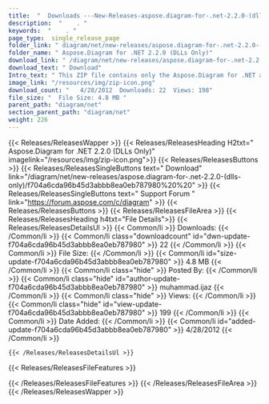 ```yaml
---
title:  "  Downloads ---New-Releases-aspose.diagram-for-.net-2.2.0-(dlls-only) . " 
description:  "    . " 
keywords:  "    . " 
page_type:  single_release_page
folder_link: " diagram/net/new-releases/aspose.diagram-for-.net-2.2.0-(dlls-only)/"
folder_name: " Aspose.Diagram for .NET 2.2.0 (DLLs Only)"
download_link: " /diagram/net/new-releases/aspose.diagram-for-.net-2.2.0-(dlls-only)/f704a6cda96b45d3abbb8ea0eb787980"
download_text: " Download"
Intro_text: " This ZIP file contains only the Aspose.Diagram for .NET assemblies. The assembli..."
image_link: "/resources/img/zip-icon.png"
download_count: "   4/28/2012  Downloads: 22  Views: 198"
file_size: "  File Size: 4.8 MB "
parent_path: "diagram/net"
section_parent_path: "diagram/net"
weight: 226 
---
```


{{< Releases/ReleasesWapper >}}
  {{< Releases/ReleasesHeading H2txt=" Aspose.Diagram for .NET 2.2.0 (DLLs Only)" imagelink="/resources/img/zip-icon.png">}}
  {{< Releases/ReleasesButtons >}}
    {{< Releases/ReleasesSingleButtons text=" Download" link="/diagram/net/new-releases/aspose.diagram-for-.net-2.2.0-(dlls-only)/f704a6cda96b45d3abbb8ea0eb787980%20%20" >}}
    {{< Releases/ReleasesSingleButtons text=" Support Forum " link="https://forum.aspose.com/c/diagram" >}}
  {{< Releases/ReleasesButtons >}}
  {{< Releases/ReleasesFileArea >}}
    {{< Releases/ReleasesHeading h4txt="File Details">}}
    {{< Releases/ReleasesDetailsUl >}}
            {{< Common/li  >}} Downloads: {{< /Common/li >}} 
      {{< Common/li class="downloadcount" id="dwn-update-f704a6cda96b45d3abbb8ea0eb787980" >}} 22 {{< /Common/li >}} 
      {{< Common/li  >}} File Size: {{< /Common/li >}} 
      {{< Common/li id="size-update-f704a6cda96b45d3abbb8ea0eb787980" >}} 4.8 MB {{< /Common/li >}} 
      {{< Common/li  class="hide" >}} Posted By: {{< /Common/li >}} 
      {{< Common/li class="hide" id="author-update-f704a6cda96b45d3abbb8ea0eb787980" >}} muhammad.ijaz {{< /Common/li >}} 
      {{< Common/li class="hide"  >}} Views: {{< /Common/li >}} 
      {{< Common/li class="hide" id="view-update-f704a6cda96b45d3abbb8ea0eb787980" >}} 199 {{< /Common/li >}} 
      {{< Common/li  >}} Date Added: {{< /Common/li >}} 
      {{< Common/li id="added-update-f704a6cda96b45d3abbb8ea0eb787980" >}} 4/28/2012 {{< /Common/li >}} 

    {{< /Releases/ReleasesDetailsUl >}}

  {{< Releases/ReleasesFileFeatures >}}
      
  {{< /Releases/ReleasesFileFeatures >}}
 {{< /Releases/ReleasesFileArea >}}
{{< /Releases/ReleasesWapper >}}


